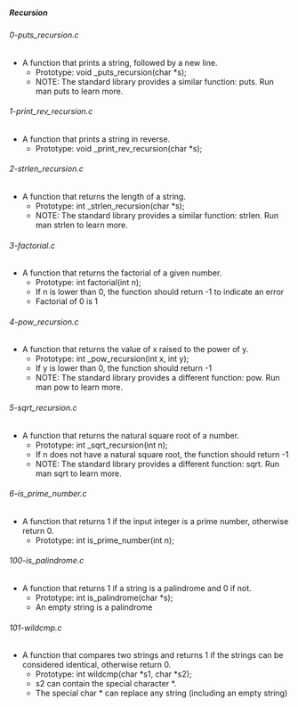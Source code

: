 ##### Recursion

###### 0-puts_recursion.c
- A function that prints a string, followed by a new line.
    - Prototype: void _puts_recursion(char *s);
    - NOTE: The standard library provides a similar function: puts. Run man puts to learn more.
###### 1-print_rev_recursion.c
- A function that prints a string in reverse.
    - Prototype: void _print_rev_recursion(char *s);
###### 2-strlen_recursion.c
- A function that returns the length of a string.
    - Prototype: int _strlen_recursion(char *s);
    - NOTE: The standard library provides a similar function: strlen. Run man strlen to learn more.
###### 3-factorial.c
- A function that returns the factorial of a given number.
    - Prototype: int factorial(int n);
    - If n is lower than 0, the function should return -1 to indicate an error
    - Factorial of 0 is 1
###### 4-pow_recursion.c
- A function that returns the value of x raised to the power of y.
    - Prototype: int _pow_recursion(int x, int y);
    - If y is lower than 0, the function should return -1
    - NOTE: The standard library provides a different function: pow. Run man pow to learn more.
###### 5-sqrt_recursion.c
- A function that returns the natural square root of a number.
    - Prototype: int _sqrt_recursion(int n);
    - If n does not have a natural square root, the function should return -1
    - NOTE: The standard library provides a different function: sqrt. Run man sqrt to learn more.
###### 6-is_prime_number.c
- A function that returns 1 if the input integer is a prime number, otherwise return 0.
    - Prototype: int is_prime_number(int n);
###### 100-is_palindrome.c
- A function that returns 1 if a string is a palindrome and 0 if not.
    - Prototype: int is_palindrome(char *s);
    - An empty string is a palindrome
###### 101-wildcmp.c
- A function that compares two strings and returns 1 if the strings can be considered identical, otherwise return 0.
    - Prototype: int wildcmp(char *s1, char *s2);
    - s2 can contain the special character *.
    - The special char * can replace any string (including an empty string)

